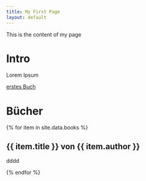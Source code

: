 ```yaml
---
title: My First Page
layout: default
---
```


This is the content of my page
# Intro
Lorem Ipsum

[erstes Buch](books/first.md)

# Bücher
{% for item in site.data.books %}
## {{ item.title }} von {{ item.author }}
dddd

{% endfor %}
